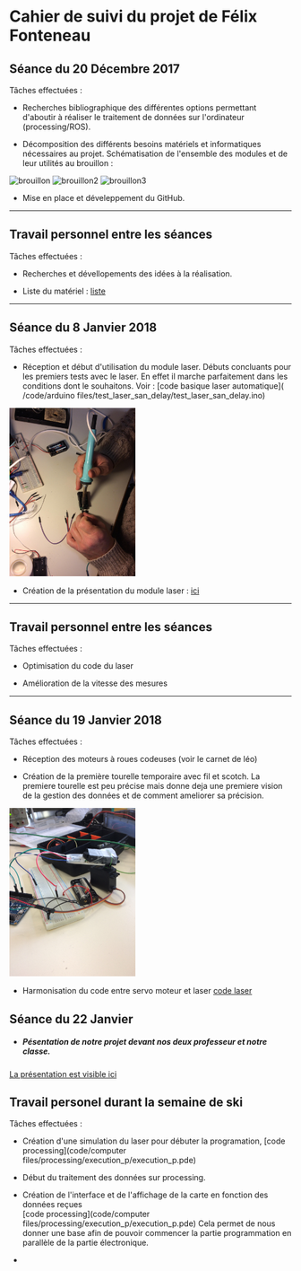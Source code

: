 # Cahier de suivi du projet de Félix Fonteneau


## Séance du 20 Décembre 2017

Tâches effectuées :

  + Recherches bibliographique des différentes options permettant d'aboutir à réaliser le traitement de données sur l'ordinateur (processing/ROS).

  + Décomposition des différents besoins matériels et informatiques nécessaires au projet. Schématisation de l'ensemble des modules et de leur utilités au brouillon : 
  <img src="/documentation/Images/Schéma_brouillon1.jpg" alt="brouillon" height="200">  
  <img src="/documentation/Images/Schéma_brouillon2.jpg" alt="brouillon2" height="200">
  <img src="/documentation/Images/Schéma_brouillon3.jpg" alt="brouillon3" height="200">
  
  + Mise en place et déveleppement du GitHub.  
  
***  

## Travail personnel entre les séances 

Tâches effectuées :
  + Recherches et dévellopements des idées à la réalisation.  
  
  + Liste du matériel : [liste](/documentation/liste_du_materiel.md)
 
  ***  

## Séance du 8 Janvier 2018

Tâches effectuées :
  + Réception et début d'utilisation du module laser. Débuts concluants pour les premiers tests avec le laser. En effet il marche parfaitement dans les conditions dont le souhaitons. Voir : [code basique laser automatique]( /code/arduino files/test_laser_san_delay/test_laser_san_delay.ino)
  <img src="/documentation/Images/soudure_laser.jpg" alt="photo soudure" height="300"/>
  
  + Création de la présentation du module laser : [ici](/Construction_Projet/Laser.md)
  
  ***  
## Travail personnel entre les séances

Tâches effectuées :
  + Optimisation du code du laser
  
  + Amélioration de la vitesse des mesures
  
  ***  

## Séance du 19 Janvier 2018  

Tâches effectuées :
  + Réception des moteurs à roues codeuses (voir le carnet de léo)
  
  + Création de la première tourelle temporaire avec fil et scotch. La premiere tourelle est peu précise mais donne deja une premiere vision de la gestion des données et de comment ameliorer sa précision.
  <img src="/documentation/Images/Tourelle_premiere_version.JPG" alt="image tourelle" height="300"/>
  
  + Harmonisation du code entre servo moteur et laser [code laser](/code/arduino_files/Tourelle/Tourelle.ino )
  
  
## Séance du 22 Janvier
 
 - ##### Pésentation de notre projet devant nos deux professeur et notre classe.
 [La présentation est visible ici](https://github.com/LeoDeLaFuente/Slam_Arduino_Bot/blob/master/documentation/Slam_arduino_bot_presentation.pdf)
 
## Travail personel durant la semaine de ski

Tâches effectuées : 
  + Création d'une simulation du laser pour débuter la programation, [code processing](code/computer files/processing/execution_p/execution_p.pde) 
  
  + Début du traitement des données sur processing. 
  
  + Création de l'interface et de l'affichage de la carte en fonction des données reçues  
  [code processing](code/computer files/processing/execution_p/execution_p.pde)
  Cela permet de nous donner une base afin de pouvoir commencer la partie programmation en parallèle de la partie électronique.  
  
  + 
